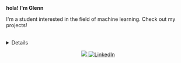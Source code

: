 <strong>
  hola! I'm Glenn <br>
</strong>
<p>
  I'm a student interested in the field of machine learning. Check out my projects!<br><br>
</p>
<details>
  <p align="center">
    <img src="https://i.redd.it/3w2il6vujhv21.gif" alt="cat"> <br>
  </p>
</details>

<p align="center">
  <a href="https://github.com/glennwuwu">
    <img src="https://komarev.com/ghpvc/?username=glennwuwu&color=blue&style=flat)" />
  </a>
  <a href="https://www.linkedin.com/in/wuglenn">
    <img src="https://img.shields.io/badge/LinkedIn-blue?style=flat-square&logo=linkedin" alt="LinkedIn" />
  </a>
</p>


<!--
**wuglenn/wuglenn** is a ✨ _special_ ✨ repository because its `README.md` (this file) appears on your GitHub profile.

Here are some ideas to get you started:

- 🔭 I’m currently working on ...
- 🌱 I’m currently learning ...
- 👯 I’m looking to collaborate on ...
- 🤔 I’m looking for help with ...
- 💬 Ask me about ...
- 📫 How to reach me: ...
- 😄 Pronouns: ...
- ⚡ Fun fact: ...
-->
